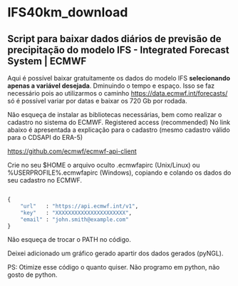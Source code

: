 # IFS40km_download


## Script para baixar dados diários de previsão de precipitação do modelo **IFS** - Integrated Forecast System | ECMWF

Aqui é possível baixar gratuitamente os dados do modelo IFS **selecionando apenas a variável desejada**. Dminuindo o tempo e espaço.
Isso se faz necessário pois ao utilizarmos o caminho https://data.ecmwf.int/forecasts/ só é possível variar por datas e baixar os 720 Gb por rodada.


Não esqueça de instalar as bibliotecas necessárias, bem como realizar o cadastro no sistema do ECMWF. Registered access (recommended)
No link abaixo é apresentada a explicação para o cadastro (mesmo cadastro válido para o CDSAPI do ERA-5)

https://github.com/ecmwf/ecmwf-api-client

Crie no seu $HOME o arquivo oculto .ecmwfapirc (Unix/Linux) ou %USERPROFILE%\.ecmwfapirc (Windows), copiando e colando os dados do seu cadastro no ECMWF. 

```python

{
    "url"   : "https://api.ecmwf.int/v1",
    "key"   : "XXXXXXXXXXXXXXXXXXXXXX",
    "email" : "john.smith@example.com"
}
```

Não esqueça de trocar o PATH no código.

Deixei adicionado um gráfico gerado apartir dos dados gerados (pyNGL). 

PS: Otimize esse código o quanto quiser. Não programo em python, não gosto de python.
